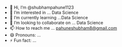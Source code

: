 - 👋 Hi, I’m @shubhampahune1123
- 👀 I’m interested in ... Data Science 
- 🌱 I’m currently learning ...Data Science 
- 💞️ I’m looking to collaborate on ... Data Science 
- 📫 How to reach me ... pahuneshubham8@gmail.com
- 😄 Pronouns: ...
- ⚡ Fun fact: ...

<!---
shubhampahune1123/shubhampahune1123 is a ✨ special ✨ repository because its `README.md` (this file) appears on your GitHub profile.
You can click the Preview link to take a look at your changes.
--->

